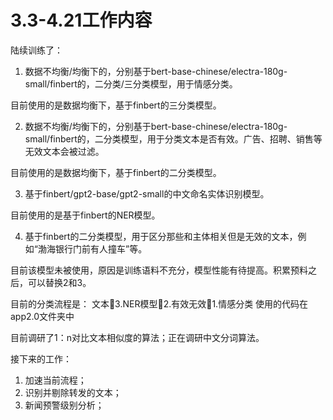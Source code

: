 # 3.3-4.21工作内容
陆续训练了：

1. 数据不均衡/均衡下的，分别基于bert-base-chinese/electra-180g-small/finbert的，二分类/三分类模型，用于情感分类。

目前使用的是数据均衡下，基于finbert的三分类模型。

2. 数据不均衡/均衡下的，分别基于bert-base-chinese/electra-180g-small/finbert的，二分类模型，用于分类文本是否有效。广告、招聘、销售等无效文本会被过滤。

目前使用的是数据均衡下，基于finbert的二分类模型。

3. 基于finbert/gpt2-base/gpt2-small的中文命名实体识别模型。

目前使用的是基于finbert的NER模型。

4. 基于finbert的二分类模型，用于区分那些和主体相关但是无效的文本，例如“渤海银行门前有人撞车”等。

目前该模型未被使用，原因是训练语料不充分，模型性能有待提高。积累预料之后，可以替换2和3。

目前的分类流程是：
文本3.NER模型2.有效无效1.情感分类
使用的代码在app2.0文件夹中

目前调研了1：n对比文本相似度的算法；正在调研中文分词算法。

接下来的工作：
1.	加速当前流程；
2.	识别并剔除转发的文本；
3.	新闻预警级别分析；
